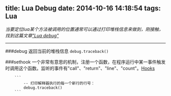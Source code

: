 title: Lua Debug
date: 2014-10-16 14:18:54
tags: Lua
---
<!-- more -->
_当要定位lua某个方法被调用的位置通常可以通过打印堆栈信息来做到，刚接触，找到这篇文章["Lua debug"](http://see.sl088.com/wiki/Lua_debug "Lua Debug")_

---
###debug
返回当前的堆栈信息
	```
	debug.traceback()
	```

###sethook
一个非常有意思的机制，注册一个函数，在程序运行中某一事件触发时调用这个函数。监听的事件有"call"、"return"、"line"、"count"。[Hooks](http://book.luaer.cn/_130.htm)

		```
			-- 打印解释器执行的每一个新行的行号：
			debug.traceback()
		```